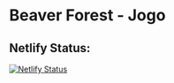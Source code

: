 # Beaver Forest - Jogo


## Netlify Status:
[![Netlify Status](https://api.netlify.com/api/v1/badges/ec0cb1d1-5756-4542-a81f-9ec856c5f4f9/deploy-status)](https://beaverforest2022.netlify.app/)

